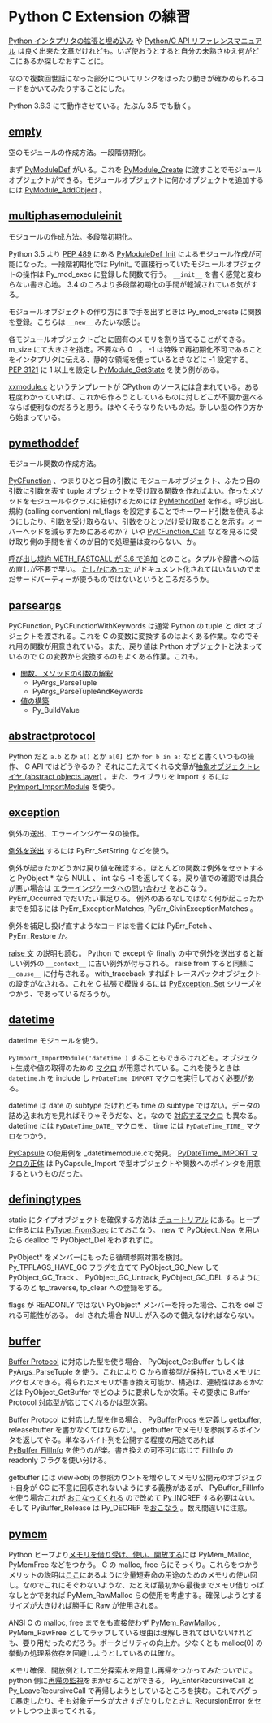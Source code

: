 # Python C Extension の練習
[Python インタプリタの拡張と埋め込み](https://docs.python.jp/3/extending/index.html) や [Python/C API リファレンスマニュアル](https://docs.python.jp/3/c-api/index.html) は良く出来た文章だけれども。いざ使おうとすると自分の未熟さゆえ何がどこにあるか探しなおすことに。

なので複数回世話になった部分についてリンクをはったり動きが確かめられるコードをかいてみたりすることにした。

Python 3.6.3 にて動作させている。たぶん 3.5 でも動く。

## [empty](empty/spam.c)
空のモジュールの作成方法。一段階初期化。

まず [PyModuleDef](https://docs.python.jp/3/c-api/module.html#c.PyModuleDef) がいる。これを [PyModule_Create](https://docs.python.jp/3/c-api/module.html#c.PyModule_Create) に渡すことでモジュールオブジェクトができる。モジュールオブジェクトに何かオブジェクトを追加するには [PyModule_AddObject](https://docs.python.jp/3/c-api/module.html#c.PyModule_AddObject) 。


## [multiphasemoduleinit](multiphasemoduleinit/spam.c)
モジュールの作成方法。多段階初期化。

Python 3.5 より [PEP 489](https://www.python.org/dev/peps/pep-0451/) にある [PyModuleDef_Init](https://docs.python.jp/3/c-api/module.html#c.PyModuleDef_Init) によるモジュール作成が可能になった。一段階初期化では PyInit_ で直接行っていたモジュールオブジェクトの操作は Py_mod_exec に登録した関数で行う。 `__init__` を書く感覚と変わらない書き心地。  3.4 のころより多段階初期化の手間が軽減されている気がする。

モジュールオブジェクトの作り方にまで手を出すときは Py_mod_create に関数を登録。こちらは `__new__` みたいな感じ。

各モジュールオブジェクトごとに固有のメモリを割り当てることができる。 m_size にて大きさを指定。不要なら 0　。 -1 は特殊で再初期化不可であることをインタプリタに伝える、静的な領域を使っているときなどに -1 設定する。 [PEP 3121](https://www.python.org/dev/peps/pep-3121/) に 1 以上を設定し [PyModule_GetState](https://docs.python.jp/3/c-api/module.html#c.PyModule_GetState) を使う例がある。

[xxmodule.c](https://github.com/python/cpython/blob/v3.6.3/Modules/xxmodule.c) というテンプレートが CPython のソースには含まれている。ある程度わかっていれば、これから作ろうとしているものに対しどこが不要か選べるならば便利なのだろうと思う。はやくそうなりたいものだ。新しい型の作り方から始まっている。

## [pymethoddef](pymethoddef/spam.c)
モジュール関数の作成方法。

[PyCFunction](https://docs.python.jp/3/c-api/structures.html?highlight=pycfunction#c.PyCFunction) 、つまりひとつ目の引数に モジュールオブジェクト、ふたつ目の引数に引数を表す tuple オブジェクトを受け取る関数を作ればよい。作ったメソッドをモジュールやクラスに紐付けるためには [PyMethodDef](https://docs.python.jp/3/c-api/structures.html#c.PyMethodDef) を作る。呼び出し規約 (calling convention) ml_flags を設定することでキーワード引数を使えるようにしたり、引数を受け取らない、引数をひとつだけ受け取ることを示す。オーバーヘッドを減らすためにあるのか？ いや [PyCFunction_Call](https://github.com/python/cpython/blob/v3.6.3/Objects/methodobject.c#L81) などを見るに受け取り側の手間を省くのが目的で処理量は変わらない、か。

[呼び出し規約 METH_FASTCALL が 3.6 で追加](http://dsas.blog.klab.org/archives/2017-01/python-dev-201701.html) とのこと。タプルや辞書への詰め直しが不要で早い。 [たしかにあった](https://github.com/python/cpython/blob/v3.6.3/Include/methodobject.h#L89) がドキュメント化されてはいないのでまだサードパーティーが使うものではないというところだろうか。

## [parseargs](parseargs/spam.c)
PyCFunction, PyCFunctionWithKeywords は通常 Python の tuple と dict オブジェクトを渡される。これを C の変数に変換するのはよくある作業。なのでそれ用の関数が用意されている。また、戻り値は Python オブジェクトと決まっているので C の変数から変換するのもよくある作業。これも。

* [関数、メソッドの引数の解釈](https://docs.python.jp/3/c-api/arg.html#parsing-arguments)
  * PyArgs_ParseTuple
  * PyArgs_ParseTupleAndKeywords
* [値の構築](https://docs.python.jp/3/c-api/arg.html#building-values)
  * Py_BuildValue

## [abstractprotocol](abstractprotocol/spam.c)
Python だと `a.b` とか `a()` とか `a[0]` とか `for b in a:` などと書くいつもの操作、 C API ではどうやるの？ それにこたえてくれる文章が[抽象オブジェクトレイヤ (abstract objects layer)](https://docs.python.jp/3/c-api/abstract.html) 。また、ライブラリを import するには [PyImport_ImportModule](https://docs.python.jp/3/c-api/import.html#c.PyImport_ImportModule) を使う。

## [exception](exception/spam.c)
例外の送出、エラーインジケータの操作。

[例外を送出](https://docs.python.jp/3/c-api/exceptions.html#raising-exceptions) するには PyErr_SetString などを使う。

例外が起きたかどうかは戻り値を確認する。ほとんどの関数は例外をセットすると PyObject \* なら NULL 、 int なら -1 を返してくる。戻り値での確認では具合が悪い場合は [エラーインジケータへの問い合わせ](https://docs.python.jp/3/c-api/exceptions.html#querying-the-error-indicator) をおこなう。 PyErr_Occurred でだいたい事足りる。 例外のあるなしではなく何が起こったかまでを知るには PyErr_ExceptionMatches, PyErr_GivinExceptionMatches 。

例外を補足し投げ直すようなコードはを書くには PyErr_Fetch 、 PyErr_Restore か。

[raise 文](https://docs.python.jp/3/reference/simple_stmts.html#the-raise-statement) の説明も読む。 Python で except や finally の中で例外を送出すると新しい例外の `__context__` に古い例外が付与される。 raise from すると同様に `__cause__` に付与される。 with_traceback すればトレースバックオブジェクトの設定がなされる。これを C 拡張で模倣するには [PyException_Set](https://docs.python.jp/3/c-api/exceptions.html#exception-objects) シリーズをつかう、であっているだろうか。

## [datetime](datetime/spam.c)
datetime モジュールを使う。

`PyImport_ImportModule('datetime')` することもできるけれども。オブジェクト生成や値の取得のための [マクロ](https://docs.python.jp/3/c-api/datetime.html) が用意されている。これを使うときは `datetime.h` を include し `PyDateTime_IMPORT` マクロを実行しておく必要がある。

datetime は date の subtype だけれども time の subtype ではない。データの詰め込まれ方を見ればそりゃそうだな、と。なので [対応するマクロ](https://github.com/python/cpython/blob/v3.6.3/Include/datetime.h#L117-L140) も異なる。 datetime には `PyDateTime_DATE_` マクロを、 time には `PyDateTime_TIME_` マクロをつかう。

[PyCapsule](https://docs.python.jp/3/c-api/capsule.html) の使用例を _datetimemodule.cで発見。 [PyDateTime_IMPORT マクロの正体](https://github.com/python/cpython/blob/v3.6.3/Modules/_datetimemodule.c#L5806) は PyCapsule_Import で型オブジェクトや関数へのポインタを用意するというものだった。

## [definingtypes](definingtypes/spam.c)
static にタイプオブジェクトを確保する方法は [チュートリアル](https://docs.python.jp/3/extending/newtypes.html) にある。ヒープに作るには [PyType_FromSpec](https://docs.python.jp/3/c-api/type.html#c.PyType_FromSpec) にておこなう。 new で PyObject_New を用いたら dealloc で PyObject_Del をわすれずに。

PyObject* をメンバーにもったら循環参照対策を検討。 Py_TPFLAGS_HAVE_GC フラグを立てて PyObject_GC_New して PyObject_GC_Track 、 PyObject_GC_Untrack, PyObject_GC_DEL するようにするのと tp_traverse, tp_clear への登録をする。

flags が READONLY ではない PyObject* メンバーを持った場合、これを del される可能性がある。 del された場合 NULL が入るので備えなければならない。

## [buffer](buffer/spam.c)
[Buffer Protocol](https://docs.python.jp/3/c-api/buffer.html) に対応した型を使う場合、 PyObject_GetBuffer もしくは PyArgs_ParseTuple を使う。これにより C から直接型が保持しているメモリにアクセスできる。得られたメモリが書き換え可能か、構造は、連続性はあるかなどは PyObject_GetBuffer でどのように要求したか次第。その要求に Buffer Protocol 対応型が応じてくれるかは型次第。

Buffer Protocol に対応した型を作る場合、 [PyBufferProcs](https://docs.python.jp/3/c-api/typeobj.html#buffer-object-structures) を定義し getbuffer, releasebuffer を書かなくてはならない。 getbuffer でメモリを参照するポインタを返してやる。単なるバイト列を公開する程度の用途であれば [PyBuffer_FillInfo](https://docs.python.jp/3/c-api/buffer.html#c.Py_buffer) を使うのが楽。書き換えの可不可に応じて FillInfo の readonly フラグを使い分ける。

getbuffer には view-\>obj の参照カウントを増やしてメモリ公開元のオブジェクト自身が GC に不意に回収されないようにする義務があるが、 PyBuffer_FillInfo を使う場合これが [おこなってくれる](https://github.com/python/cpython/blob/v3.6.3/Objects/abstract.c#L636) ので改めて Py_INCREF する必要はない。そして PyBuffer_Release は Py_DECREF を[おこなう](https://github.com/python/cpython/blob/v3.6.3/Objects/abstract.c#L667) 。数え間違いに注意。

## [pymem](pymem/spam.c)
Python ヒープより[メモリを借り受け、使い、開放する](https://docs.python.jp/3/c-api/memory.html#memory-interface)には PyMem_Malloc, PyMemFree などをつかう。 C の malloc, free らにそっくり。これらをつかうメリットの説明は[ここ](https://docs.python.jp/3/c-api/memory.html#memory-interface)にあるように少量短寿命の用途のためのメモリの使い回し。なのでこれにそぐわないような、たとえば最初から最後までメモリ借りっぱなしとかであれば PyMem_RawMalloc らの使用を考慮する。確保しようとするサイズが大きければ勝手に Raw が使用される。

ANSI C の malloc, free までをも直接使わず [PyMem_RawMalloc](https://github.com/python/cpython/blob/v3.6.3/Objects/obmalloc.c#L65) , PyMem_RawFree としてラップしている理由は理解しきれてはいないけれども、要り用だったのだろう。ポータビリティの向上か。少なくとも malloc(0) の挙動の処理系依存を回避しようとしているのは確か。

メモリ確保、開放例として二分探索木を用意し再帰をつかってみたついでに。 python 側に[再帰の監視](https://docs.python.jp/3/c-api/exceptions.html#recursion-control)をまかせることができる。 Py_EnterRecursiveCall と Py_LeaveRecursiveCall で再帰しようとしているところを挟む。これでバグって暴走したり、そも対象データが大きすぎたりしたときに RecursionError をセットしつつ止まってくれる。
